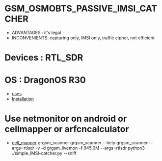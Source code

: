 # GSM_OSMOBTS_PASSIVE_IMSI_CATCHER
* ADVANTAGES : it's legal 
* INCONVENIENTS: capturing only, IMSI only, traffic cipher, not efficient

# Devices : RTL_SDR
# OS : DragonOS R30
* [uses](https://www.youtube.com/watch?v=uU7JrwAgmuE)
* [Installation](https://www.youtube.com/watch?v=e66_7ABKMnQ)

# Use netmonitor on android or cellmapper or arfcncalculator
* [cell_mapper](https://www.cellmapper.net/arfcn?net=GSM&ARFCN=977&MCC=0)
grgsm_scanner
grgsm_scanner --help
grgsm_scanner --args=rtlsdr -v -d
grgsm_livemon -f 945.0M --args=rtlsdr
python3 ./simple_IMSI-catcher.py  --sniff


